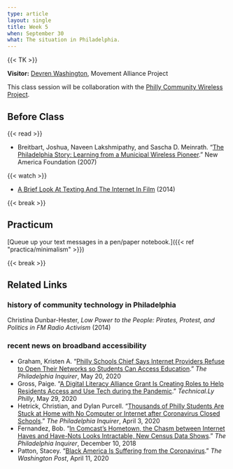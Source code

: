 ```yaml
---
type: article
layout: single
title: Week 5
when: September 30
what: The situation in Philadelphia.
---
```


{{< TK >}}

**Visitor:** [Devren Washington](https://movementalliance.org/staff/devren-washington/), Movement Alliance Project

This class session will be collaboration with the [Philly Community Wireless Project](https://phillycommunitywireless.com/).

## Before Class

{{< read >}}
- Breitbart, Joshua, Naveen Lakshmipathy, and Sascha D. Meinrath. “[The Philadelphia Story: Learning from a Municipal Wireless Pioneer](https://technical.ly/wp-content/uploads/2017/03/wireless-philadelphia-report-breitbart-et-al.pdf).” New America Foundation (2007)

{{< watch >}}
- [A Brief Look At Texting And The Internet In Film](http://digg.com/video/a-brief-look-at-texting-and-the-internet-in-film) (2014)

{{< break >}}

## Practicum

[Queue up your text messages in a pen/paper notebook.]({{< ref "practica/minimalism" >}})

{{< break >}}

## Related Links

### history of community technology in Philadelphia

Christina Dunbar-Hester, *Low Power to the People: Pirates, Protest, and Politics in FM Radio Activism* (2014)

### recent news on broadband accessibility

- Graham, Kristen A. “[Philly Schools Chief Says Internet Providers Refuse to Open Their Networks so Students Can Access Education](https://www.inquirer.com/education/internet-access-philadelphia-coronavirus-comcast-budget-council-hite-school-district-20200520.html).” *The Philadelphia Inquirer*, May 20, 2020
- Gross, Paige. “[A Digital Literacy Alliance Grant Is Creating Roles to Help Residents Access and Use Tech during the Pandemic](https://technical.ly/philly/2020/05/29/digital-literacy-alliance-grant-digital-navigator-help-residents-access-use-tech-during-pandemic/).” *Technical.Ly Philly*, May 29, 2020
- Hetrick, Christian, and Dylan Purcell. “[Thousands of Philly Students Are Stuck at Home with No Computer or Internet after Coronavirus Closed Schools](https://www.inquirer.com/education/coronavirus-students-digital-divide-philadelphia-comcast-20200403.html).” *The Philadelphia Inquirer*, April 3, 2020
- Fernandez, Bob. “[In Comcast’s Hometown, the Chasm between Internet Haves and Have-Nots Looks Intractable, New Census Data Shows](https://www.inquirer.com/news/comcast-digital-internet-access-philly-poor-people-20181210.html).” *The Philadelphia Inquirer*, December 10, 2018
- Patton, Stacey. “[Black America Is Suffering from the Coronavirus](https://www.washingtonpost.com/outlook/2020/04/11/coronavirus-black-america-racism/).” *The Washington Post*, April 11, 2020